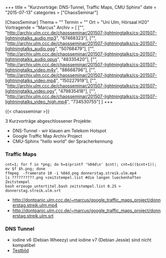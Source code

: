 +++
title = "Kurzvorträge: DNS-Tunnel, Traffic Maps, CMU Sphinx"
date = "2015-07-13"
categories = ["ChaosSeminar"]

[ChaosSeminar]
Thema = ""
Termin = ""
Ort = "Uni Ulm, Hörsaal H20"
Vortragende = "Marcus"
Archiv = [
	["", "http://archiv.ulm.ccc.de/chaosseminar/201507-lightningtalks/cs-201507-lightningtalks_audio.mp3", "67468323"],
	["", "http://archiv.ulm.ccc.de/chaosseminar/201507-lightningtalks/cs-201507-lightningtalks_audio.ogg", "50768479"],
	["", "http://archiv.ulm.ccc.de/chaosseminar/201507-lightningtalks/cs-201507-lightningtalks_audio.opus", "48335420"],
	["", "http://archiv.ulm.ccc.de/chaosseminar/201507-lightningtalks/cs-201507-lightningtalks_video.m4v", "88668796"],
	["", "http://archiv.ulm.ccc.de/chaosseminar/201507-lightningtalks/cs-201507-lightningtalks_video.mp4", "150227919"],
	["", "http://archiv.ulm.ccc.de/chaosseminar/201507-lightningtalks/cs-201507-lightningtalks_video.ogv", "479835418"],
	["", "http://archiv.ulm.ccc.de/chaosseminar/201507-lightningtalks/cs-201507-lightningtalks_video_high.mp4", "734530755"]
	]
+++

{{< chaosseminar >}}

3 Kurzvorträge abgeschlossener Projekte:

- DNS-Tunnel - wir klauen am Telekom Hotspot
- Google Traffic Map Archiv Project
- CMU-Sphinx "hello world" der Spracherkennung

### Traffic Maps

```
cnt=1; for f in *png; do h=$(printf '%04d\n' $cnt); cnt=$(($cnt+1)); mv $f $h.png; done
ffmpeg  -framerate 10 -i %04d.png donnerstag.streik.ulm.mp4
ls ??????????.png >zeitstempel.list #die langen lueckenhaften Zeitstempel
bash erzeuge_untertitel.bash zeitstempel.list 0.25 > donnerstag.streik.ulm.srt
```

- http://dontpanic.ulm.ccc.de/~marcus/google_traffic_maps_project/donnerstag.streik.ulm.mp4
- http://dontpanic.ulm.ccc.de/~marcus/google_traffic_maps_project/donnerstag.streik.ulm.srt

### DNS Tunnel

- iodine v6 (Debian Wheezy) und iodine v7 (Debian Jessie) sind nicht kompatibel
- [Testbild](http://dontpanic.ulm.ccc.de/~marcus/dns_tunnel_project/netzwerkdiagramm.dnstunnel.png)

